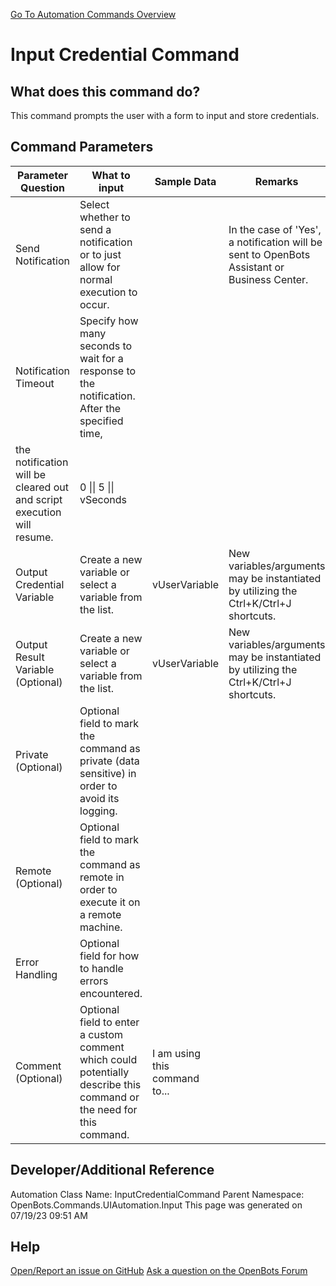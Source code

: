 <!--TITLE: Input Credential Command -->
<!-- SUBTITLE: a command in the UI Automation Commands\Input group. -->
[Go To Automation Commands Overview](/automation-commands)


# Input Credential Command


## What does this command do?
This command prompts the user with a form to input and store credentials.


## Command Parameters
| Parameter Question   	| What to input  	|  Sample Data 	| Remarks  	|
| ---                    | ---               | ---           | ---       |
|Send Notification|Select whether to send a notification or to just allow for normal execution to occur.||In the case of 'Yes', a notification will be sent to OpenBots Assistant or Business Center.|
|Notification Timeout|Specify how many seconds to wait for a response to the notification. After the specified time,
the notification will be cleared out and script execution will resume.|0 \|\| 5 \|\| vSeconds||
|Output Credential Variable|Create a new variable or select a variable from the list.|vUserVariable|New variables/arguments may be instantiated by utilizing the Ctrl+K/Ctrl+J shortcuts.|
|Output Result Variable (Optional)|Create a new variable or select a variable from the list.|vUserVariable|New variables/arguments may be instantiated by utilizing the Ctrl+K/Ctrl+J shortcuts.|
|Private (Optional)|Optional field to mark the command as private (data sensitive) in order to avoid its logging.|||
|Remote (Optional)|Optional field to mark the command as remote in order to execute it on a remote machine.|||
|Error Handling|Optional field for how to handle errors encountered.|||
|Comment (Optional)|Optional field to enter a custom comment which could potentially describe this command or the need for this command.|I am using this command to...||


## Developer/Additional Reference
Automation Class Name: InputCredentialCommand
Parent Namespace: OpenBots.Commands.UIAutomation.Input
This page was generated on 07/19/23 09:51 AM


## Help
[Open/Report an issue on GitHub](https://github.com/OpenBotsAI/OpenBots.Studio/issues/new)
[Ask a question on the OpenBots Forum](https://openbots.ai/forums/)

